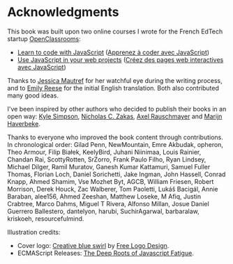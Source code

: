 # Acknowledgments

This book was built upon two online courses I wrote for the French EdTech startup [OpenClassrooms](https://openclassrooms.com):

* [Learn to code with JavaScript](https://openclassrooms.com/courses/learn-the-basics-of-javascript) ([Apprenez à coder avec JavaScript](https://openclassrooms.com/courses/apprenez-a-coder-avec-javascript))
* [Use JavaScript in your web projects](https://openclassrooms.com/courses/use-javascript-on-the-web) ([Créez des pages web interactives avec JavaScript](https://openclassrooms.com/courses/creez-des-pages-web-interactives-avec-javascript))

Thanks to [Jessica Mautref](https://www.linkedin.com/in/jessicamautref) for her watchful eye during the writing process, and to [Emily Reese](https://www.linkedin.com/in/eclairereese) for the initial English translation. Both also contributed many good ideas.

I've been inspired by other authors who decided to publish their books in an open way: [Kyle Simpson](https://github.com/getify), [Nicholas C. Zakas](https://www.nczonline.net/), [Axel Rauschmayer](http://dr-axel.de/) and [Marijn Haverbeke](http://marijnhaverbeke.nl/).

Thanks to everyone who improved the book content through contributions. In chronological order: Gilad Penn, NewMountain, Emre Akbudak, opheron, Theo Armour, Filip Białek, KeelyBird, Juhani Niinimaa, Louis Rainier, Chandan Rai, ScottyRotten, SrZorro, Frank Paulo Filho, Ryan Lindsey, Michael Dilger, Ramil Muratov, Ganesh Kumar Kattamuri, Samuel Fuller Thomas, Florian Loch, Daniel Sorichetti, Jake Ingman, John Hassell, Conrad Knapp, Ahmed Shamim, Vse Mozhet Byt, AGCB, William Friesen, Robert Morrison, Derek Houck, Zac Walberer, Tom Paoletti, Lukáš Bacigál, Annie Baraban, alee156, Ahmed Zeeshan, Matthew Loseke, M Afiq, Justin Crabtree, Marco Dahms, Miguel T Rivera, Alfonso Millan, Josue Daniel Guerrero Ballestero, dantelyon, harubi, SuchirAgarwal, barbaralaw, kriskoeh, resourcefulmind.

Illustration credits:

* Cover logo: [Creative blue swirl](http://www.logoopenstock.com/logo/preview/64186/creative-blue-swirl-logo-design) by [Free Logo Design](http://www.free-logodesign.com/).
* ECMAScript Releases: [The Deep Roots of Javascript Fatigue](https://segment.com/blog/the-deep-roots-of-js-fatigue/).

